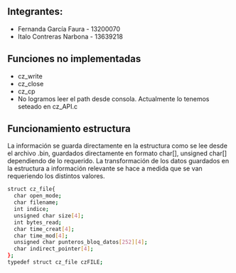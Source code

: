 ## Integrantes:
* Fernanda García Faura - 13200070
* Italo Contreras Narbona - 13639218

## Funciones no implementadas

* cz_write
* cz_close
* cz_cp
* No logramos leer el path desde consola. Actualmente lo tenemos seteado en cz_API.c
## Funcionamiento estructura

 La información se guarda directamente en la estructura como se lee desde el archivo .bin, guardados directamente en formato char[], unsigned char[] dependiendo de lo requerido. La transformación de los datos guardados en la estructura a información relevante se hace a medida que se van requeriendo los distintos valores.


```sh
struct cz_file{
  char open_mode;
  char filename;
  int indice;
  unsigned char size[4];
  int bytes_read;
  char time_creat[4];
  char time_mod[4];
  unsigned char punteros_bloq_datos[252][4];
  char indirect_pointer[4];
};
typedef struct cz_file czFILE;
```
